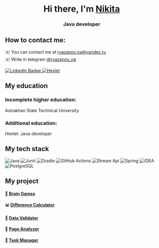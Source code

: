 <h1 align="center">Hi there, I'm <a href="https://github.com/bf-6">Nikita</a> 

<h3 align="center">Java developer</h3>

## How to contact me:
✉️  You can contact me at [ryazanov.na@yandex.ru](ryazanov.na@yandex.ru)  
✉️  Write in telegram [@ryazanov_na](https://t.me/ryazanov_na)

<div id="badges">

  <a href = "www.linkedin.com/in/ryazanovna">
<img src="https://img.shields.io/badge/LinkedIn-blue?style=for-the-badge&logo=linkedin&logoColor=white" alt="LinkedIn Badge"/>
</a>


<a href = "https://ru.hexlet.io/u/bf6">
<img src="https://img.shields.io/badge/hexlet-black?style=for-the-badge" alt="Hexlet"/>
</a>
  
</div>


[//]: # (## About me)



## My education


### Incomplete higher education:
Astrakhan State Technical University
### Additional education: 
Hexlet: Java-developer

## My tech stack

![Java](https://img.shields.io/badge/Java-ED8B00?style=for-the-badge&logo=openjdk&logoColor=white)
![Junit](https://img.shields.io/badge/Junit-gold?style=for-the-badge&logo=junit&logoColor=white)
![Gradle](https://img.shields.io/badge/Gradle-02303A.svg?style=for-the-badge&logo=Gradle&logoColor=white)
![GitHub Actions](https://img.shields.io/badge/github%20actions-%232671E5.svg?style=for-the-badge&logo=githubactions&logoColor=white)
![Stream Api](https://img.shields.io/badge/stream%20api-red.svg?style=for-the-badge&logo=stream&)
![Spring](https://img.shields.io/badge/Spring-6DB33F?style=for-the-badge&logo=spring&logoColor=white)
![iDEA](https://img.shields.io/badge/IntelliJ_IDEA-000000.svg?style=for-the-badge&logo=intellij-idea&logoColor=white)
![PostgreSQL](https://img.shields.io/badge/PostgreSQL-316192?style=for-the-badge&logo=postgresql&logoColor=white)





## My project

#### 🧩 [Brain Games](https://github.com/bf-6/java-project-61)

#### 📊 [Difference Calculator](https://github.com/bf-6/java-project-71)

#### 🧮 [Data Validator](https://github.com/bf-6/java-project-78)

#### 📄 [Page Analyzer](https://github.com/bf-6/java-project-72)

#### 📓 [Task Manager](https://github.com/bf-6/java-project-99)


